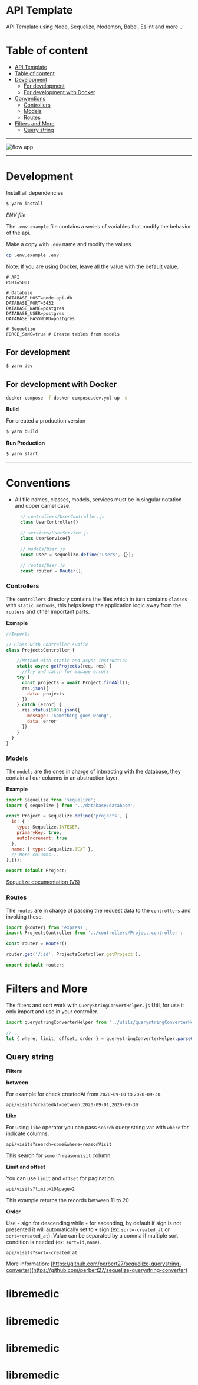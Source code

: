 # API Template

API Template using Node, Sequelize, Nodemon, Babel, Eslint and more...

# Table of content

- [API Template](#api-template)
- [Table of content](#table-of-content)
- [Development](#development)
  - [For development](#for-development)
  - [For development with Docker](#for-development-with-docker)
- [Conventions](#conventions)
    - [Controllers](#controllers)
    - [Models](#models)
    - [Routes](#routes)
- [Filters and More](#filters-and-more)
  - [Query string](#query-string)

---

![flow app](flow.png)

---

# Development

Install all dependencies

```bash
$ yarn install
```

*ENV file*

The `.env.example` file contains a series of variables that modify the behavior of the api.

Make a copy with `.env` name and modify the values.

```bash
cp .env.example .env
```

Note: If you are using Docker, leave all the value with the default value.

```text
# API
PORT=5001

# Database
DATABASE_HOST=node-api-db
DATABASE_PORT=5432
DATABASE_NAME=postgres
DATABASE_USER=postgres
DATABASE_PASSWORD=postgres

# Sequelize
FORCE_SYNC=true # Create tables from models
```

## For development

```bash
$ yarn dev
```
## For development with Docker

```bash
docker-compose -f docker-compose.dev.yml up -d
```

**Build**

For created a production version
```bash
$ yarn build
```

**Run Production**

```bash
$ yarn start
```

---

# Conventions
- All file names, classes, models, services must be in singular notation and upper camel case.
  ```javascript
    // controllers/UserController.js
    class UserController{}
    
    // services/UserService.js
    class UserService{}

    // models/User.js
    const User = sequelize.define('users', {});

    // routes/User.js
    const router = Router();
  ```

### Controllers

The `controllers` directory contains the files which in turn contains `classes` with `static methods`, this helps keep the application logic away from the `routers` and other important parts.

**Exmaple**
```javascript
//Imports 

// Class with Controller subfix
class ProjectsController {

    //Method with static and async instruction
    static async getProjects(req, res) {
      //Try and catch for manage errors
    try {
      const projects = await Project.findAll();
      res.json({
        data: projects
      })
    } catch (error) {
      res.status(500).json({
        message: 'Something goes wrong',
        data: error
      })
    }
  }
}
```

### Models

The `models` are the ones in charge of interacting with the database, they contain all our columns in an abstraction layer.

**Example**

```javascript
import Sequelize from 'sequelize';
import { sequelize } from '../database/database';

const Project = sequelize.define('projects', {
  id: {
    type: Sequelize.INTEGER,
    primaryKey: true,
    autoIncrement: true
  },
  name: { type: Sequelize.TEXT },
  // More columns...
},{});

export default Project;
```
[Sequelize documentation (V6)](https://sequelize.org/)

### Routes

The `routes` are in charge of passing the request data to the `controllers` and invoking these.

```javascript
import {Router} from 'express';
import ProjectsController from '../controllers/Project.controller';

const router = Router();

router.get('/:id', ProjectsController.getProject );

export default router;
```

# Filters and More

The filters and sort work with `QueryStringConvertHelper.js` Util, for use it only import and use in your controller.

```javascript
import querystringConverterHelper from '../utils/querystringConverterHelper';

// ..
let { where, limit, offset, order } = querystringConverterHelper.parseQuery(query);

```

## Query string

**Filters**

**between**

For example for check createdAt from `2020-09-01` to `2020-09-30`.

```
api/visits?createdAt=between:2020-09-01,2020-09-30
```

**Like**

For using `like` operator you can pass `search` query string var with `where` for indicate columns.

```
api/visits?search=some&where=reasonVisit
```

This search for `some` in `reasonVisit` column.

**Limit and offset**

You can use `limit` and `offset` for pagination.

```
api/visits?limit=10&page=2
```

This example returns the records between 11 to 20

**Order**

Use `-` sign for descending while `+` for ascending, by default if sign is not presented it will automatically set to `+` sign (ex: `sort=-created_at` or `sort=+created_at`). Value can be separated by a comma if multiple sort condition is needed (ex: `sort=id,name`).

```
api/visits?sort=-created_at
```

More information: [https://github.com/perbert27/sequelize-querystring-converter](https://github.com/perbert27/sequelize-querystring-converter)
# libremedic
# libremedic
# libremedic
# libremedic
